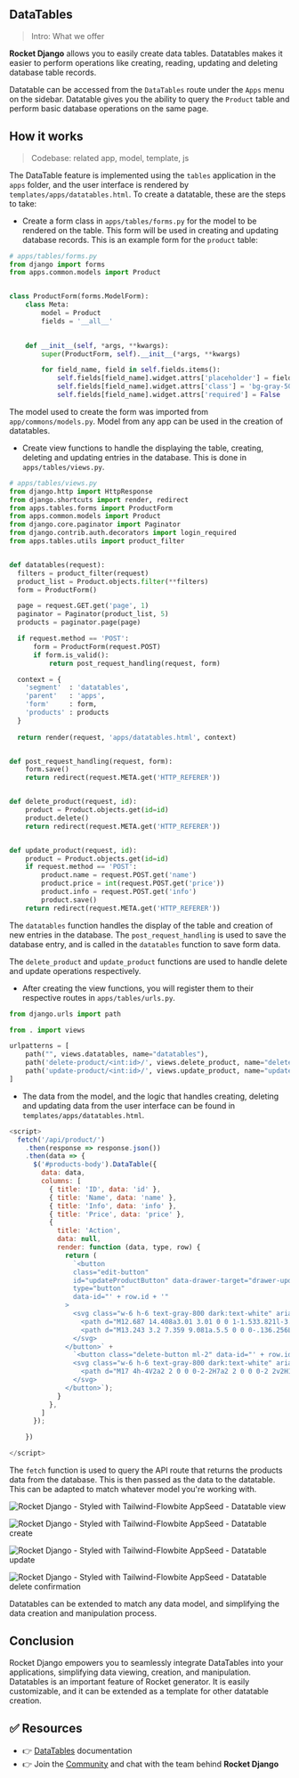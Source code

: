 ## DataTables

> Intro: What we offer

**Rocket Django** allows you to easily create data tables. Datatables makes it easier to perform operations like creating, reading, updating and deleting database table records.

Datatable can be accessed from the `DataTables` route under the `Apps` menu on the sidebar. Datatable gives you the ability to query the `Product` table and perform basic database operations on the same page.


## How it works

> Codebase: related app, model, template, js 

The DataTable feature is implemented using the `tables` application in the `apps` folder, and the user interface is rendered by `templates/apps/datatables.html`. To create a datatable, these are the steps to take:

- Create a form class in `apps/tables/forms.py` for the model to be rendered on the table. This form will be used in creating and updating database records. This is an example form for the `product` table:
```py
# apps/tables/forms.py
from django import forms
from apps.common.models import Product


class ProductForm(forms.ModelForm):
    class Meta:
        model = Product
        fields = '__all__'
    

    def __init__(self, *args, **kwargs):
        super(ProductForm, self).__init__(*args, **kwargs)

        for field_name, field in self.fields.items():
            self.fields[field_name].widget.attrs['placeholder'] = field.label
            self.fields[field_name].widget.attrs['class'] = 'bg-gray-50 border border-gray-300 text-gray-900 text-sm rounded-lg focus:ring-primary-600 focus:border-primary-600 block w-full p-2.5 dark:bg-gray-700 dark:border-gray-600 dark:placeholder-gray-400 dark:text-white dark:focus:ring-primary-500 dark:focus:border-primary-500'
            self.fields[field_name].widget.attrs['required'] = False
```
The model used to create the form was imported from `app/commons/models.py`. Model from any app can be used in the creation of datatables.

- Create view functions to handle the displaying the table, creating, deleting and updating entries in the database. This is done in `apps/tables/views.py`.
```py
# apps/tables/views.py
from django.http import HttpResponse
from django.shortcuts import render, redirect
from apps.tables.forms import ProductForm
from apps.common.models import Product
from django.core.paginator import Paginator
from django.contrib.auth.decorators import login_required
from apps.tables.utils import product_filter


def datatables(request):
  filters = product_filter(request)
  product_list = Product.objects.filter(**filters)
  form = ProductForm()

  page = request.GET.get('page', 1)
  paginator = Paginator(product_list, 5)
  products = paginator.page(page)

  if request.method == 'POST':
      form = ProductForm(request.POST)
      if form.is_valid():
          return post_request_handling(request, form)

  context = {
    'segment'  : 'datatables',
    'parent'   : 'apps',
    'form'     : form,
    'products' : products
  }
  
  return render(request, 'apps/datatables.html', context)


def post_request_handling(request, form):
    form.save()
    return redirect(request.META.get('HTTP_REFERER'))


def delete_product(request, id):
    product = Product.objects.get(id=id)
    product.delete()
    return redirect(request.META.get('HTTP_REFERER'))


def update_product(request, id):
    product = Product.objects.get(id=id)
    if request.method == 'POST':
        product.name = request.POST.get('name')
        product.price = int(request.POST.get('price'))
        product.info = request.POST.get('info')
        product.save()
    return redirect(request.META.get('HTTP_REFERER'))
```
The `datatables` function handles the display of the table and creation of new entries in the database. The `post_request_handling` is used to save the database entry, and is called in the `datatables` function to save form data.

The `delete_product` and `update_product` functions are used to handle delete and update operations respectively.

- After creating the view functions, you will register them to their respective routes in `apps/tables/urls.py`.
```py
from django.urls import path

from . import views

urlpatterns = [
    path("", views.datatables, name="datatables"),
    path('delete-product/<int:id>/', views.delete_product, name="delete_product"),
    path('update-product/<int:id>/', views.update_product, name="update_product"),
]
```

- The data from the model, and the logic that handles creating, deleting and updating data from the user interface can be found in `templates/apps/datatables.html`.
```js
<script>
  fetch('/api/product/')
    .then(response => response.json())
    .then(data => {
      $('#products-body').DataTable({
        data: data,
        columns: [
          { title: 'ID', data: 'id' },
          { title: 'Name', data: 'name' },
          { title: 'Info', data: 'info' },
          { title: 'Price', data: 'price' },
          {
            title: 'Action',
            data: null,
            render: function (data, type, row) {
              return (
                `<button 
                class="edit-button" 
                id="updateProductButton" data-drawer-target="drawer-update-product-default" data-drawer-show="drawer-update-product-default" aria-controls="drawer-update-product-default" data-drawer-placement="right"
                type="button" 
                data-id="' + row.id + '"
              >
                <svg class="w-6 h-6 text-gray-800 dark:text-white" aria-hidden="true" xmlns="http://www.w3.org/2000/svg" fill="currentColor" viewBox="0 0 20 18">
                  <path d="M12.687 14.408a3.01 3.01 0 0 1-1.533.821l-3.566.713a3 3 0 0 1-3.53-3.53l.713-3.566a3.01 3.01 0 0 1 .821-1.533L10.905 2H2.167A2.169 2.169 0 0 0 0 4.167v11.666A2.169 2.169 0 0 0 2.167 18h11.666A2.169 2.169 0 0 0 16 15.833V11.1l-3.313 3.308Zm5.53-9.065.546-.546a2.518 2.518 0 0 0 0-3.56 2.576 2.576 0 0 0-3.559 0l-.547.547 3.56 3.56Z"/>
                  <path d="M13.243 3.2 7.359 9.081a.5.5 0 0 0-.136.256L6.51 12.9a.5.5 0 0 0 .59.59l3.566-.713a.5.5 0 0 0 .255-.136L16.8 6.757 13.243 3.2Z"/>
                </svg>
              </button>` +
                `<button class="delete-button ml-2" data-id="' + row.id + '">
                <svg class="w-6 h-6 text-gray-800 dark:text-white" aria-hidden="true" xmlns="http://www.w3.org/2000/svg" fill="currentColor" viewBox="0 0 18 20">
                  <path d="M17 4h-4V2a2 2 0 0 0-2-2H7a2 2 0 0 0-2 2v2H1a1 1 0 0 0 0 2h1v12a2 2 0 0 0 2 2h10a2 2 0 0 0 2-2V6h1a1 1 0 1 0 0-2ZM7 2h4v2H7V2Zm1 14a1 1 0 1 1-2 0V8a1 1 0 0 1 2 0v8Zm4 0a1 1 0 0 1-2 0V8a1 1 0 0 1 2 0v8Z"/>
                </svg>
              </button>`);
            }
          },
        ]
      });

    })

</script>
```
The `fetch` function is used to query the API route that returns the products data from the database. This is then passed as the data to the datatable. This can be adapted to match whatever model you're working with.


![Rocket Django - Styled with Tailwind-Flowbite AppSeed - Datatable view](https://github.com/app-generator/dummy/assets/57325382/0ca99722-23e6-470f-8f9b-66544fb04ad0)

![Rocket Django - Styled with Tailwind-Flowbite AppSeed - Datatable create](https://github.com/app-generator/dummy/assets/57325382/95cbe45d-d421-406e-8ccc-4ee48654d133)

![Rocket Django - Styled with Tailwind-Flowbite AppSeed - Datatable update](https://github.com/app-generator/dummy/assets/57325382/e0f9b9f7-32df-4979-b3ef-75e63afc9d75)

![Rocket Django - Styled with Tailwind-Flowbite AppSeed - Datatable delete confirmation](https://github.com/app-generator/dummy/assets/57325382/f2bd6933-cdd1-46ad-96a2-e83bb65c85dd)


Datatables can be extended to match any data model, and simplifying the data creation and manipulation process.

## Conclusion
Rocket Django empowers you to seamlessly integrate DataTables into your applications, simplifying data viewing, creation, and manipulation. Datatables is an important feature of Rocket generator. It is easily customizable, and it can be extended as a template for other datatable creation.

## ✅ Resources
- 👉 [DataTables](https://datatables.net/extensions/scroller/examples/styling/jqueryui.html) documentation
- 👉 Join the [Community](https://discord.com/invite/fZC6hup) and chat with the team behind **Rocket Django**
